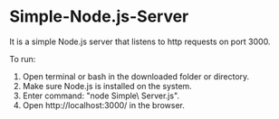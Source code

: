 # Simple-Node.js-Server
It is a simple Node.js server that listens to http requests on port 3000. 

To run:
1. Open terminal or bash in the downloaded folder or directory.
2. Make sure Node.js is installed on the system.
3. Enter command: "node Simple\ Server.js".
4. Open http://localhost:3000/ in the browser.
 
